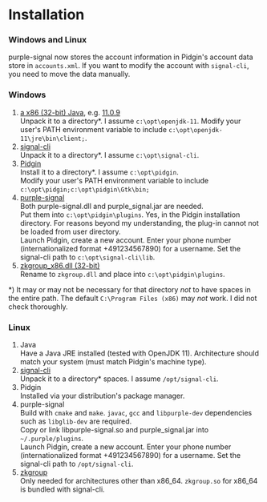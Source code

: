 # Installation

### Windows and Linux

purple-signal now stores the account information in Pidgin's account data store in `accounts.xml`. If you want to modify the account with `signal-cli`, you need to move the data manually.

### Windows

1. [a x86 (32-bit) Java](https://adoptopenjdk.net/releases.html), e.g. [11.0.9](https://github.com/AdoptOpenJDK/openjdk11-binaries/releases/download/jdk-11.0.9%2B11.1/OpenJDK11U-jdk_x86-32_windows_hotspot_11.0.9_11.zip)  
  Unpack it to a directory*. I assume `c:\opt\openjdk-11`.
  Modify your user's PATH environment variable to include `c:\opt\openjdk-11\jre\bin\client;`.
1. [signal-cli](https://github.com/AsamK/signal-cli/releases/tag/v0.7.2)  
  Unpack it to a directory*. I assume `c:\opt\signal-cli`.  
1. [Pidgin](https://sourceforge.net/projects/pidgin/files/Pidgin/2.13.0/pidgin-2.13.0-offline.exe/download)  
  Install it to a directory*. I assume `c:\opt\pidgin`.  
  Modify your user's PATH environment variable to include `c:\opt\pidgin;c:\opt\pidgin\Gtk\bin;`
1. [purple-signal](https://buildbot.hehoe.de/purple-signal/builds/)  
  Both purple-signal.dll and purple_signal.jar are needed.  
  Put them into `c:\opt\pidgin\plugins`. Yes, in the Pidgin installation directory. For reasons beyond my understanding, the plug-in cannot not be loaded from user directory.  
  Launch Pidgin, create a new account. Enter your phone number (internationalized format +491234567890) for a username. Set the signal-cli path to `c:\opt\signal-cli\lib`.
1. [zkgroup_x86.dll (32-bit)](https://github.com/dennisameling/zkgroup/releases/tag/v0.7.1-test)  
  Rename to `zkgroup.dll` and place into `c:\opt\pidgin\plugins`.

*) It may or may not be necessary for that directory *not* to have spaces in the entire path. The default `C:\Program Files (x86)` may *not* work. I did not check thoroughly.

### Linux

1. Java  
  Have a Java JRE installed (tested with OpenJDK 11). Architecture should match your system (must match Pidgin's machine type).
1. [signal-cli](https://github.com/AsamK/signal-cli/releases/tag/v0.7.2)  
  Unpack it to a directory* spaces. I assume `/opt/signal-cli`.
1. Pidgin  
  Installed via your distribution's package manager.
1. purple-signal  
  Build with `cmake` and `make`. `javac`, `gcc` and `libpurple-dev` dependencies such as `libglib-dev` are required.  
  Copy or link libpurple-signal.so and purple_signal.jar into `~/.purple/plugins`.  
  Launch Pidgin, create a new account. Enter your phone number (internationalized format +491234567890) for a username. Set the signal-cli path to `/opt/signal-cli`.
1. [zkgroup](https://github.com/signalapp/zkgroup/releases)  
  Only needed for architectures other than x86_64. `zkgroup.so` for x86_64 is bundled with signal-cli.
